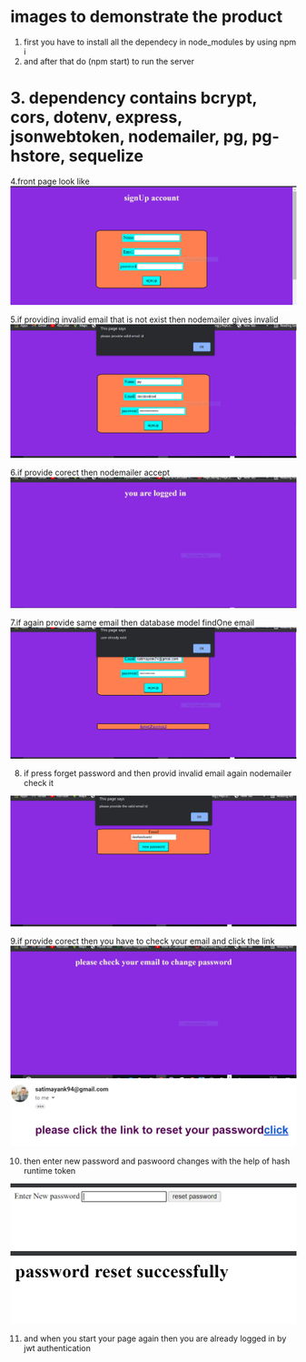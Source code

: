 # images to demonstrate the product
1. first you have to install all the dependecy in node_modules by using npm i
2. and after that do (npm start) to run the server
# 3. dependency contains bcrypt, cors, dotenv, express, jsonwebtoken, nodemailer, pg, pg-hstore, sequelize

4.front page look like
<img src="img/1.PNG">

5.if providing invalid email that is not exist then nodemailer gives invalid
<img src="img/2.PNG">

6.if provide corect then nodemailer accept
<img src="img/3.PNG">

7.if again provide same email then database model findOne email
<img src="img/4.PNG">

8. if press forget password and then provid invalid email again nodemailer check it
<img src="img/5.PNG">

9.if provide corect then you have to check your email and click the link
<img src="img/6.PNG">
<img src="img/7.PNG">

10. then enter new password and paswoord changes with the help of hash runtime token
<img src="img/8.PNG">
<img src="img/9.PNG">

11. and when you start your page again then you are already logged in by jwt authentication
